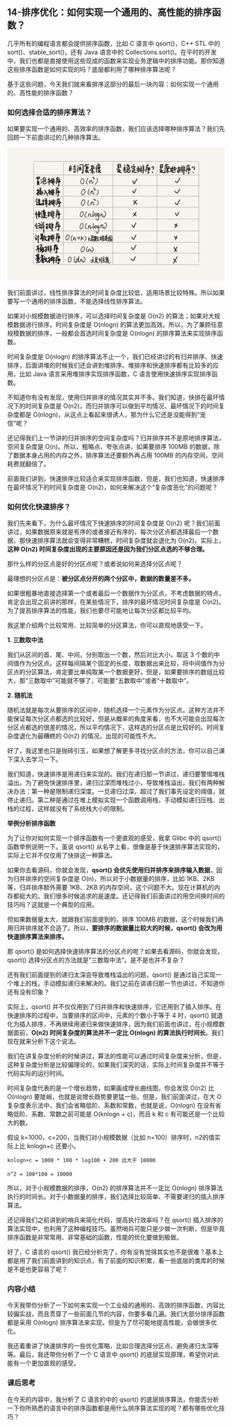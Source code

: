 ## 14-排序优化：如何实现一个通用的、高性能的排序函数？

几乎所有的编程语言都会提供排序函数，比如 C 语言中 qsort()，C++ STL 中的 sort()、stable_sort()，还有 Java 语言中的 Collections.sort()。在平时的开发中，我们也都是直接使用这些现成的函数来实现业务逻辑中的排序功能。那你知道这些排序函数是如何实现的吗？底层都利用了哪种排序算法呢？ 

基于这些问题，今天我们就来看排序这部分的最后一块内容：如何实现一个通用的、高性能的排序函数？ 

### **如何选择合适的排序算法？**

如果要实现一个通用的、高效率的排序函数，我们应该选择哪种排序算法？我们先回顾一下前面讲过的几种排序算法。 

![](images/SJJG+SFZM-14-01.jpg)

我们前面讲过，线性排序算法的时间复杂度比较低，适用场景比较特殊。所以如果要写一个通用的排序函数，不能选择线性排序算法。 

如果对小规模数据进行排序，可以选择时间复杂度是 O(n2) 的算法；如果对大规模数据进行排序，时间复杂度是 O(nlogn) 的算法更加高效。所以，为了兼顾任意规模数据的排序，一般都会首选时间复杂度是 O(nlogn) 的排序算法来实现排序函数。 

时间复杂度是 O(nlogn) 的排序算法不止一个，我们已经讲过的有归并排序、快速排序，后面讲堆的时候我们还会讲到堆排序。堆排序和快速排序都有比较多的应用，比如 Java 语言采用堆排序实现排序函数，C 语言使用快速排序实现排序函数。 

不知道你有没有发现，使用归并排序的情况其实并不多。我们知道，快排在最坏情况下的时间复杂度是 O(n2)，而归并排序可以做到平均情况、最坏情况下的时间复杂度都是 O(nlogn)，从这点上看起来很诱人，那为什么它还是没能得到“宠信”呢？ 

还记得我们上一节讲的归并排序的空间复杂度吗？归并排序并不是原地排序算法，空间复杂度是 O(n)。所以，粗略点、夸张点讲，如果要排序 100MB 的数据，除了数据本身占用的内存之外，排序算法还要额外再占用 100MB 的内存空间，空间耗费就翻倍了。 

前面我们讲到，快速排序比较适合来实现排序函数，但是，我们也知道，快速排序在最坏情况下的时间复杂度是 O(n2)，如何来解决这个“复杂度恶化”的问题呢？ 

### **如何优化快速排序？**

我们先来看下，为什么最坏情况下快速排序的时间复杂度是 O(n2) 呢？我们前面讲过，如果数据原来就是有序的或者接近有序的，每次分区点都选择最后一个数据，那快速排序算法就会变得非常糟糕，时间复杂度就会退化为 O(n2)。实际上，**这种 O(n2) 时间复杂度出现的主要原因还是因为我们分区点选的不够合理。** 



那什么样的分区点是好的分区点呢？或者说如何来选择分区点呢？ 



最理想的分区点是：**被分区点分开的两个分区中，数据的数量差不多。** 



如果很粗暴地直接选择第一个或者最后一个数据作为分区点，不考虑数据的特点，肯定会出现之前讲的那样，在某些情况下，排序的最坏情况时间复杂度是 O(n2)。为了提高排序算法的性能，我们也要尽可能地让每次分区都比较平均。 



我这里介绍两个比较常用、比较简单的分区算法，你可以直观地感受一下。 



**1. 三数取中法**

我们从区间的首、尾、中间，分别取出一个数，然后对比大小，取这 3 个数的中间值作为分区点。这样每间隔某个固定的长度，取数据出来比较，将中间值作为分区点的分区算法，肯定要比单纯取某一个数据更好。但是，如果要排序的数组比较大，那“三数取中”可能就不够了，可能要“五数取中”或者“十数取中”。 



**2. 随机法**

随机法就是每次从要排序的区间中，随机选择一个元素作为分区点。这种方法并不能保证每次分区点都选的比较好，但是从概率的角度来看，也不大可能会出现每次分区点都选的很差的情况，所以平均情况下，这样选的分区点是比较好的。时间复杂度退化为最糟糕的 O(n2) 的情况，出现的可能性不大。 



好了，我这里也只是抛砖引玉，如果想了解更多寻找分区点的方法，你可以自己课下深入去学习一下。 



我们知道，快速排序是用递归来实现的。我们在递归那一节讲过，递归要警惕堆栈溢出。为了避免快速排序里，递归过深而堆栈过小，导致堆栈溢出，我们有两种解决办法：第一种是限制递归深度。一旦递归过深，超过了我们事先设定的阈值，就停止递归。第二种是通过在堆上模拟实现一个函数调用栈，手动模拟递归压栈、出栈的过程，这样就没有了系统栈大小的限制。 



**举例分析排序函数**

为了让你对如何实现一个排序函数有一个更直观的感受，我拿 Glibc 中的 qsort() 函数举例说明一下。虽说 qsort() 从名字上看，很像是基于快速排序算法实现的，实际上它并不仅仅用了快排这一种算法。 



如果你去看源码，你就会发现，**qsort() 会优先使用归并排序来排序输入数据**，因为归并排序的空间复杂度是 O(n)，所以对于小数据量的排序，比如 1KB、2KB 等，归并排序额外需要 1KB、2KB 的内存空间，这个问题不大。现在计算机的内存都挺大的，我们很多时候追求的是速度。还记得我们前面讲过的用空间换时间的技巧吗？这就是一个典型的应用。 



但如果数据量太大，就跟我们前面提到的，排序 100MB 的数据，这个时候我们再用归并排序就不合适了。所以，**要排序的数据量比较大的时候，qsort() 会改为用快速排序算法来排序。** 



那 qsort() 是如何选择快速排序算法的分区点的呢？如果去看源码，你就会发现，qsort() 选择分区点的方法就是“三数取中法”。是不是也并不复杂？ 



还有我们前面提到的递归太深会导致堆栈溢出的问题，qsort() 是通过自己实现一个堆上的栈，手动模拟递归来解决的。我们之前在讲递归那一节也讲过，不知道你还有没有印象？ 



实际上，qsort() 并不仅仅用到了归并排序和快速排序，它还用到了插入排序。在快速排序的过程中，当要排序的区间中，元素的个数小于等于 4 时，qsort() 就退化为插入排序，不再继续用递归来做快速排序，因为我们前面也讲过，在小规模数据面前，**O(n2) 时间复杂度的算法并不一定比 O(nlogn) 的算法执行时间长**。我们现在就来分析下这个说法。 



我们在讲复杂度分析的时候讲过，算法的性能可以通过时间复杂度来分析，但是，这种复杂度分析是比较偏理论的，如果我们深究的话，实际上时间复杂度并不等于代码实际的运行时间。 



时间复杂度代表的是一个增长趋势，如果画成增长曲线图，你会发现 O(n2) 比 O(nlogn) 要陡峭，也就是说增长趋势要更猛一些。但是，我们前面讲过，在大 O 复杂度表示法中，我们会省略低阶、系数和常数，也就是说，O(nlogn) 在没有省略低阶、系数、常数之前可能是 O(knlogn + c)，而且 k 和 c 有可能还是一个比较大的数。 



假设 k=1000，c=200，当我们对小规模数据（比如 n=100）排序时，n2的值实际上比 knlogn+c 还要小。 
```
knlogn+c = 1000 * 100 * log100 + 200 远大于 10000 

n^2 = 100*100 = 10000 
```


所以，对于小规模数据的排序，O(n2) 的排序算法并不一定比 O(nlogn) 排序算法执行的时间长。对于小数据量的排序，我们选择比较简单、不需要递归的插入排序算法。 



还记得我们之前讲到的哨兵来简化代码，提高执行效率吗？在 qsort() 插入排序的算法实现中，也利用了这种编程技巧。虽然哨兵可能只是少做一次判断，但是毕竟排序函数是非常常用、非常基础的函数，性能的优化要做到极致。 



好了，C 语言的 qsort() 我已经分析完了，你有没有觉得其实也不是很难？基本上都是用了我们前面讲到的知识点，有了前面的知识积累，看一些底层的类库的时候是不是也更容易了呢？ 



### **内容小结**

今天我带你分析了一下如何来实现一个工业级的通用的、高效的排序函数，内容比较偏实战，而且贯穿了一些前面几节的内容，你要多看几遍。我们大部分排序函数都是采用 O(nlogn) 排序算法来实现，但是为了尽可能地提高性能，会做很多优化。 

我还着重讲了快速排序的一些优化策略，比如合理选择分区点、避免递归太深等等。最后，我还带你分析了一个 C 语言中 qsort() 的底层实现原理，希望你对此能有一个更加直观的感受。 

### **课后思考**

在今天的内容中，我分析了 C 语言的中的 qsort() 的底层排序算法，你能否分析一下你所熟悉的语言中的排序函数都是用什么排序算法实现的呢？都有哪些优化技巧？ 